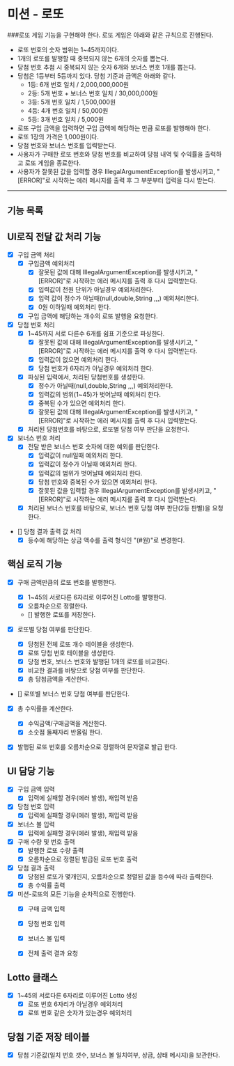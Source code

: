 미션 - 로또
==========

###로또 게임 기능을 구현해야 한다. 로또 게임은 아래와 같은 규칙으로 진행된다.

* 로또 번호의 숫자 범위는 1~45까지이다.
* 1개의 로또를 발행할 때 중복되지 않는 6개의 숫자를 뽑는다.
* 당첨 번호 추첨 시 중복되지 않는 숫자 6개와 보너스 번호 1개를 뽑는다.
* 당첨은 1등부터 5등까지 있다. 당첨 기준과 금액은 아래와 같다.
    - 1등: 6개 번호 일치 / 2,000,000,000원
    - 2등: 5개 번호 + 보너스 번호 일치 / 30,000,000원
    - 3등: 5개 번호 일치 / 1,500,000원
    - 4등: 4개 번호 일치 / 50,000원
    - 5등: 3개 번호 일치 / 5,000원
* 로또 구입 금액을 입력하면 구입 금액에 해당하는 만큼 로또를 발행해야 한다.
* 로또 1장의 가격은 1,000원이다.
* 당첨 번호와 보너스 번호를 입력받는다.
* 사용자가 구매한 로또 번호와 당첨 번호를 비교하여 당첨 내역 및 수익률을 출력하고 로또 게임을 종료한다.
* 사용자가 잘못된 값을 입력할 경우 IllegalArgumentException를 발생시키고, "[ERROR]"로 시작하는 에러 메시지를 출력 후 그 부분부터 입력을 다시 받는다.
    
***

기능 목록
---------

## UI로직 전달 값 처리 기능

* [x] 구입 금액 처리
  * [x] 구입금액 예외처리
    - [x] 잘못된 값에 대해 IllegalArgumentException를 발생시키고, "[ERROR]"로 시작하는 에러 메시지를 출력 후 다시 입력받는다.
    - [x] 입력값이 천원 단위가 아닐경우 예외처리한다.   
    - [x] 입력 값이 정수가 아닐때(null,double,String ,,,) 예외처리한다.   
    - [x] 0원 이하일때 예외처리 한다.
  * [x] 구입 금액에 해당하는 개수의 로또 발행을 요청한다.
  
* [x]  당첨 번호 처리
    - [x] 1~45까지 서로 다른수 6개를 쉼표 기준으로 파싱한다.
        - [x] 잘못된 값에 대해 IllegalArgumentException를 발생시키고, "[ERROR]"로 시작하는 에러 메시지를 출력 후 다시 입력받는다.
        - [x] 입력값이 없으면 예외처리 한다.
        - [x] 당첨 번호가 6자리가 아닐경우 예외처리 한다.
    - [x] 파싱된 입력에서, 처리된 당첨번호를 생성한다.
        - [x] 정수가 아닐때(null,double,String ,,,) 예외처리한다.
        - [x] 입력값의 범위(1~45)가 벗어날때 예외처리 한다.
        - [x] 중복된 수가 있으면 예외처리 한다.
        - [x] 잘못된 값에 대해 IllegalArgumentException를 발생시키고, "[ERROR]"로 시작하는 에러 메시지를 출력 후 다시 입력받는다.
    - [x] 처리된 당첨번호를 바탕으로, 로또별 당첨 여부 판단을 요청한다.
    
* [x] 보너스 번호 처리
  - [x] 전달 받은 보너스 번호 숫자에 대한 예외를 판단한다.    
    - [x] 입력값이 null일때 예외처리 한다.   
    - [x] 입력값이 정수가 아닐때 예외처리 한다.   
    - [x] 입력값의 범위가 벗어날때 예외처리 한다.
    - [x] 당첨 번호와 중복된 수가 있으면 예외처리 한다.
    - [x] 잘못된 값을 입력할 경우 IllegalArgumentException를 발생시키고, "[ERROR]"로 시작하는 에러 메시지를 출력 후 다시 입력받는다.
  - [x] 처리된 보너스 번호를 바탕으로, 보너스 번호 당첨 여부 판단(2등 판별)을 요청한다.

* [] 당첨 결과 출력 값 처리 
  - [x] 등수에 해당하는 상금 액수를 출력 형식인 "(#원)"로 변경한다.

## 핵심 로직 기능

* [x] 구매 금액만큼의 로또 번호를 발행한다.
    - [x] 1~45의 서로다른 6자리로 이루어진 Lotto를 발행한다.
    - [x] 오름차순으로 정렬한다.
    - [] 발행한 로또를 저장한다.

* [x] 로또별 당첨 여부를 판단한다.
    - [x] 당첨된 전체 로또 개수 테이블을 생성한다.
    - [x] 로또 당첨 번호 테이블을 생성한다.
    - [x] 당첨 번호, 보너스 번호와 발행된 1개의 로또를 비교한다.
    - [x] 비교한 결과를 바탕으로 당첨 여부를 판단한다.
    - [x] 총 당첨금액을 계산한다.

* [] 로또별 보너스 번호 당첨 여부를 판단한다.

* [x] 총 수익률을 계산한다. 
    - [x] 수익금액/구매금액을 계산한다.
    - [x] 소숫점 둘째자리 반올림 한다.

* [x] 발행된 로또 번호를 오름차순으로 정렬하여 문자열로 발급 한다.


## UI 담당 기능

* [x] 구입 금액 입력
  - [x] 입력에 실패할 경우(에러 발생), 재입력 받음

* [x] 당첨 번호 입력
    - [x] 입력에 실패할 경우(에러 발생), 재입력 받음

* [x] 보너스 볼 입력
    - [x] 입력에 실패할 경우(에러 발생), 재입력 받음

* [x] 구매 수량 및 번호 출력 
  - [x] 발행한 로또 수량 출력 
  - [x] 오름차순으로 정렬된 발급된 로또 번호 출력

* [x] 당첨 결과 출력 
  - [x] 당첨된 로또가 몇개인지, 오름차순으로 정렬된 값을 등수에 따라 출력한다.
  - [x] 총 수익률 출력  

* [x] 미션-로또의 모든 기능을 순차적으로 진행한다.
  - [x] 구매 금액 입력
  - [x] 당첨 번호 입력
  - [x] 보너스 볼 입력
  - [x] 전체 출력 결과 요청


## Lotto 클래스

* [x] 1~45의 서로다른 6자리로 이루어진 Lotto 생성
    -[x] 로또 번호 6자리가 아닐경우 예외처리
    -[x] 로또 번호 같은 숫자가 있는경우 예외처리

## 당첨 기준 저장 테이블 

* [x] 당첨 기준값(일치 번호 갯수, 보너스 볼 일치여부, 상금, 상태 메시지)을 보관한다.

